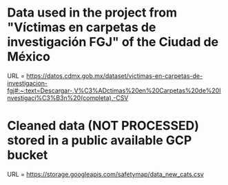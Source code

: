 # Data used in the project from "Víctimas en carpetas de investigación FGJ" of the Ciudad de México

URL = https://datos.cdmx.gob.mx/dataset/victimas-en-carpetas-de-investigacion-fgj#:~:text=Descargar-,V%C3%ADctimas%20en%20Carpetas%20de%20Investigaci%C3%B3n%20(completa),-CSV

# Cleaned data (NOT PROCESSED) stored in a public available GCP bucket
URL = https://storage.googleapis.com/safetymap/data_new_cats.csv
